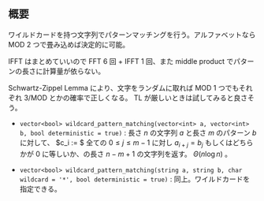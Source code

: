 ## 概要

ワイルドカードを持つ文字列でパターンマッチングを行う。アルファベットなら MOD 2 つで畳み込めば決定的に可能。

IFFT はまとめていいので FFT 6 回 + IFFT 1 回、また middle product でパターンの長さに計算量が依らない。

Schwartz-Zippel Lemma により、文字をランダムに取れば MOD 1 つでもそれぞれ 3/MOD とかの確率で正しくなる。 TL が厳しいときは試してみると良さそう。

- `vector<bool> wildcard_pattern_matching(vector<int> a, vector<int> b, bool deterministic = true)` : 長さ $n$ の文字列 $a$ と長さ $m$ のパターン $b$ に対して、 $c_i := $ 全ての $0 \leq j \leq m-1$ に対し $a_{i+j} = b_j$ もしくはどちらかが $0$ に等しいか、の長さ $n-m+1$ の文字列を返す。 $\Theta(n \log n)$ 。

- `vector<bool> wildcard_pattern_matching(string a, string b, char wildcard = '*', bool deterministic = true)` : 同上。ワイルドカードを指定できる。

